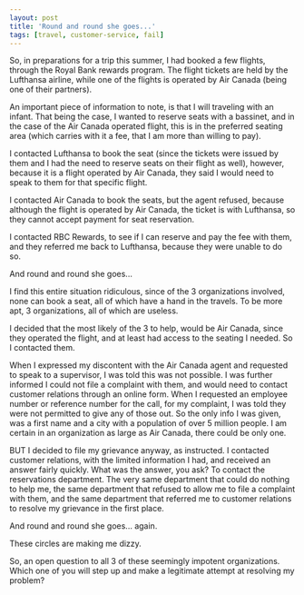 ```yaml
---
layout: post
title: 'Round and round she goes...'
tags: [travel, customer-service, fail]
---
```


So, in preparations for a trip this summer, I had booked a few flights, through the Royal Bank rewards program. The flight tickets are held by the Lufthansa airline, while one of the flights is operated by Air Canada (being one of their partners).

An important piece of information to note, is that I will traveling with an infant. That being the case, I wanted to reserve seats with a bassinet, and in the case of the Air Canada operated flight, this is in the preferred seating area (which carries with it a fee, that I am more than willing to pay). 

I contacted Lufthansa to book the seat (since the tickets were issued by them and I had the need to reserve seats on their flight as well), however, because it is a flight operated by Air Canada, they said I would need to speak to them for that specific flight. 

I contacted Air Canada to book the seats, but the agent refused, because although the flight is operated by Air Canada, the ticket is with Lufthansa, so they cannot accept payment for seat reservation.

I contacted RBC Rewards, to see if I can reserve and pay the fee with them, and they referred me back to Lufthansa, because they were unable to do so.

And round and round she goes...

I find this entire situation ridiculous, since of the 3 organizations involved, none can book a seat, all of which have a hand in the travels. To be more apt, 3 organizations, all of which are useless.

I decided that the most likely of the 3 to help, would be Air Canada, since they operated the flight, and at least had access to the seating I needed. So I contacted them.

When I expressed my discontent with the Air Canada agent and requested to speak to a supervisor, I was told this was not possible. I was further informed I could not file a complaint with them, and would need to contact customer relations through an online form. When I requested an employee number or reference number for the call, for my complaint, I was told they were not permitted to give any of those out. So the only info I was given, was a first name and a city with a population of over 5 million people. I am certain in an organization as large as Air Canada, there could be only one.

BUT I decided to file my grievance anyway, as instructed. I contacted customer relations, with the limited information I had, and received an answer fairly quickly. What was the answer, you ask? To contact the reservations department. The very same department that could do nothing to help me, the same department that refused to allow me to file a complaint with them, and the same department that referred me to customer relations to resolve my grievance in the first place. 

And round and round she goes... again.

These circles are making me dizzy.

So, an open question to all 3 of these seemingly impotent organizations. Which one of you will step up and make a legitimate attempt at resolving my problem?